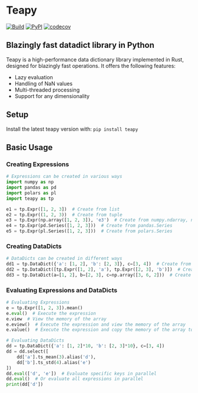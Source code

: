 # Teapy
[![Build](https://github.com/teamon9161/teapy/workflows/Build/badge.svg)](https://github.com/teamon9161/teapy/actions)
[![PyPI](https://img.shields.io/pypi/v/teapy)](https://pypi.org/project/teapy)
[![codecov](https://codecov.io/gh/teamon9161/teapy/branch/master/graph/badge.svg?token=WK0F7P1VC6)](https://codecov.io/gh/teamon9161/teapy)

## Blazingly fast datadict library in Python

Teapy is a high-performance data dictionary library implemented in Rust, designed for blazingly fast operations. It offers the following features:
* Lazy evaluation
* Handling of NaN values
* Multi-threaded processing
* Support for any dimensionality

## Setup
Install the latest teapy version with:
`pip install teapy`


## Basic Usage

### Creating Expressions
```Python
# Expressions can be created in various ways
import numpy as np
import pandas as pd
import polars as pl
import teapy as tp

e1 = tp.Expr([1, 2, 3])  # Create from list
e2 = tp.Expr((1, 2, 3))  # Create from tuple
e3 = tp.Expr(np.array([1, 2, 3]), 'e3')  # Create from numpy.ndarray, name is e3
e4 = tp.Expr(pd.Series([1, 2, 3]))  # Create from pandas.Series
e5 = tp.Expr(pl.Series([1, 2, 3]))  # Create from polars.Series
```
### Creating DataDicts
```Python
# DataDicts can be created in different ways
dd1 = tp.DataDict({'a': [1, 2], 'b': [2, 3]}, c=[3, 4])  # Create from dictionary
dd2 = tp.DataDict([tp.Expr([1, 2], 'a'), tp.Expr([2, 3], 'b')])  # Create from list of expressions
dd3 = tp.DataDict(a=[1, 2], b=[2, 3], c=np.array([3, 6, 2]))  # Create by specifying key-value pairs
```

### Evaluating Expressions and DataDicts
```Python
# Evaluating Expressions
e = tp.Expr([1, 2, 3]).mean()
e.eval()  # Execute the expression
e.view  # View the memory of the array
e.eview()  # Execute the expression and view the memory of the array
e.value()  # Execute the expression and copy the memory of the array to a new numpy.ndarray

# Evaluating DataDicts
dd = tp.DataDict({'a': [1, 2]*10, 'b': [2, 3]*10}, c=[3, 4])
dd = dd.select([
    dd['a'].ts_mean(3).alias('d'), 
    dd['b'].ts_std(4).alias('e')
])
dd.eval(['d', 'e'])  # Evaluate specific keys in parallel
dd.eval()  # Or evaluate all expressions in parallel
print(dd['d'])

```